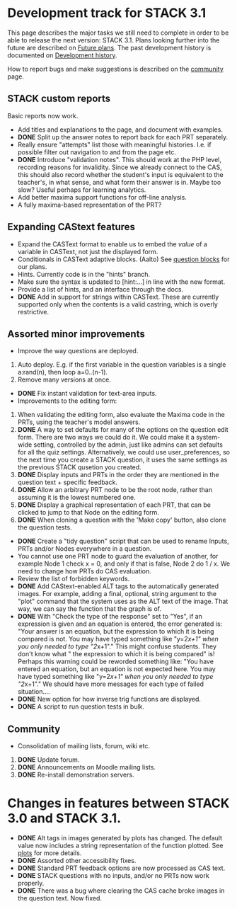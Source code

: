 # Development track for STACK 3.1

This page describes the major tasks we still need to complete in order to be
able to release the next version: STACK 3.1. Plans looking
further into the future are described on [Future plans](Future_plans.md). The
past development history is documented on [Development history](Development_history.md).

How to report bugs and make suggestions is described on the [community](../About/Community.md) page.

## STACK custom reports ##

Basic reports now work.

* Add titles and explanations to the page, and document with examples.
* **DONE** Split up the answer notes to report back for each PRT separately.
* Really ensure "attempts" list those with meaningful histories.  I.e. if possible filter out navigation to and from the page etc.
* **DONE** Introduce "validation notes".  This should work at the PHP level, recording reasons for invalidity.  Since we already connect to the CAS, this should also record whether the student's input is equivalent to the teacher's, in what sense, and what form their answer is in.  Maybe too slow?  Useful perhaps for learning analytics.
* Add better maxima support functions for off-line analysis.
 * A fully maxima-based representation of the PRT?

## Expanding CAStext features

* Expand the CASText format to enable us to embed the _value_ of a variable in CASText, not just the displayed form.
* Conditionals in CASText adaptive blocks. (Aalto) See [question blocks](../Authoring/Question_blocks.md) for our plans.
* Hints.  Currently code is in the "hints" branch.
 * Make sure the syntax is updated to [hint:...] in line with the new format.
 * Provide a list of hints, and an interface through the docs.
* **DONE** Add in support for strings within CASText.  These are currently supported only when the contents is a valid castring, which is overly restrictive.

## Assorted minor improvements ##

* Improve the way questions are deployed.
 1. Auto deploy.  E.g. if the first variable in the question variables is a single a:rand(n), then loop a=0..(n-1).
 2. Remove many versions at once.
* **DONE** Fix instant validation for text-area inputs.
* Improvements to the editing form:
 1. When validating the editing form, also evaluate the Maxima code in the PRTs, using the teacher's model answers.
 2. **DONE** A way to set defaults for many of the options on the question edit form. There are two ways we could do it. We could make it a system-wide setting, controlled by the admin, just like admins can set defaults for all the quiz settings. Alternatively, we could use user_preferences, so the next time you create a STACK question, it uses the same settings as the previous STACK qusetion you created.
 3. **DONE** Display inputs and PRTs in the order they are mentioned in the question text + specific feedback.
 4. **DONE** Allow an arbitrary PRT node to be the root node, rather than assuming it is the lowest numbered one.
 5. **DONE** Display a graphical representation of each PRT, that can be clicked to jump to that Node on the editing form.
 6. **DONE** When cloning a question with the 'Make copy' button, also clone the question tests.
* **DONE** Create a "tidy question" script that can be used to rename Inputs, PRTs and/or Nodes everywhere in a question.
* You cannot use one PRT node to guard the evaluation of another, for example Node 1 check x = 0, and only if that is false, Node 2 do 1 / x. We need to change how PRTs do CAS evaluation.
* Review the list of forbidden keywords.
* **DONE** Add CAStext-enabled ALT tags to the automatically generated images. For example, adding a final, optional, string argument to the "plot" command that the system uses as the ALT text of the image. That way, we can say the function that the graph is of. 
* **DONE** With "Check the type of the response" set to "Yes", if an expression is given and an equation is entered, the error generated is: "Your answer is an equation, but the expression to which it is being compared is not. You may have typed something like "y=2*x+1" when you only needed to type "2*x+1"." This might confuse students. They don't know what " the expression to which it is being compared" is! Perhaps this warning could be reworded something like: "You have entered an equation, but an equation is not expected here. You may have typed something like "y=2*x+1" when you only needed to type "2*x+1"." We should have more messages for each type of failed situation....
* **DONE** New option for how inverse trig functions are displayed.
* **DONE** A script to run question tests in bulk.

## Community

* Consolidation of mailing lists, forum, wiki etc.
 1. **DONE** Update forum.
 2. **DONE** Announcements on Moodle mailing lists.
 3. **DONE** Re-install demonstration servers.

# Changes in features between STACK 3.0 and STACK 3.1.

* **DONE** Alt tags in images generated by plots has changed.  The default value now includes a string representation of the function plotted.  See [plots](../CAS/Plots.md#alttext) for more details.
* **DONE** Assorted other accessibility fixes.
* **DONE** Standard PRT feedback options are now processed as CAS text.
* **DONE** STACK questions with no inputs, and/or no PRTs now work properly.
* **DONE** There was a bug where clearing the CAS cache broke images in the question text. Now fixed.
